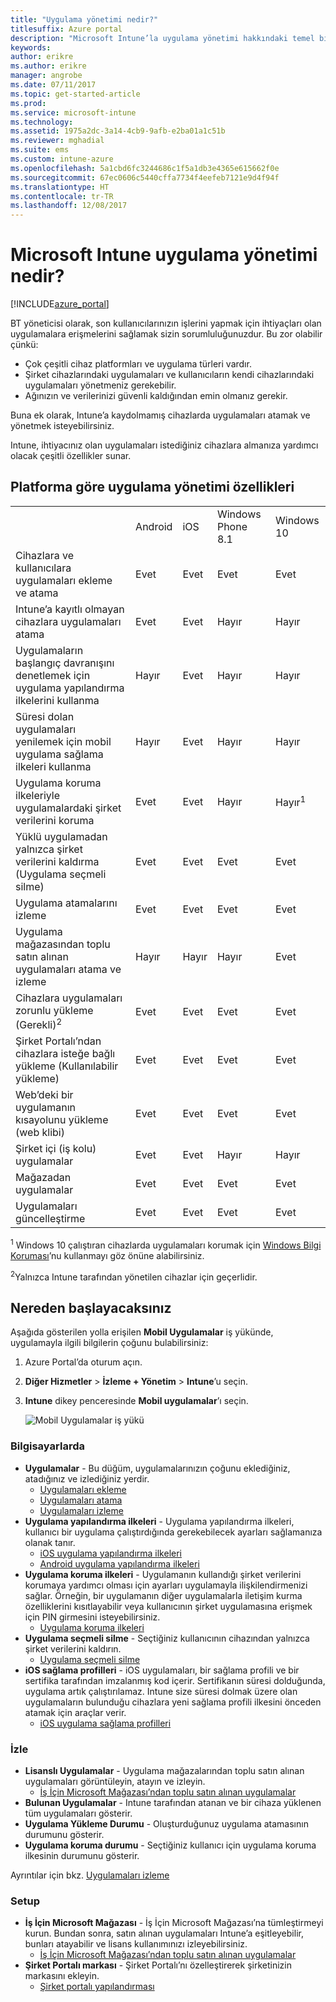 ```yaml
---
title: "Uygulama yönetimi nedir?"
titlesuffix: Azure portal
description: "Microsoft Intune’la uygulama yönetimi hakkındaki temel bilgileri edinmek için bu konuyu kullanın\""
keywords: 
author: erikre
ms.author: erikre
manager: angrobe
ms.date: 07/11/2017
ms.topic: get-started-article
ms.prod: 
ms.service: microsoft-intune
ms.technology: 
ms.assetid: 1975a2dc-3a14-4cb9-9afb-e2ba01a1c51b
ms.reviewer: mghadial
ms.suite: ems
ms.custom: intune-azure
ms.openlocfilehash: 5a1cbd6fc3244686c1f5a1db3e4365e615662f0e
ms.sourcegitcommit: 67ec0606c5440cffa7734f4eefeb7121e9d4f94f
ms.translationtype: HT
ms.contentlocale: tr-TR
ms.lasthandoff: 12/08/2017
---
```

# <a name="what-is-microsoft-intune-app-management"></a>Microsoft Intune uygulama yönetimi nedir?


[!INCLUDE[azure_portal](./includes/azure_portal.md)]


BT yöneticisi olarak, son kullanıcılarınızın işlerini yapmak için ihtiyaçları olan uygulamalara erişmelerini sağlamak sizin sorumluluğunuzdur. Bu zor olabilir çünkü:
- Çok çeşitli cihaz platformları ve uygulama türleri vardır.
- Şirket cihazlarındaki uygulamaları ve kullanıcıların kendi cihazlarındaki uygulamaları yönetmeniz gerekebilir.
- Ağınızın ve verilerinizi güvenli kaldığından emin olmanız gerekir.

Buna ek olarak, Intune’a kaydolmamış cihazlarda uygulamaları atamak ve yönetmek isteyebilirsiniz.

Intune, ihtiyacınız olan uygulamaları istediğiniz cihazlara almanıza yardımcı olacak çeşitli özellikler sunar.

## <a name="app-management-capabilities-by-platform"></a>Platforma göre uygulama yönetimi özellikleri

||||||
|-|-|-|-|-|
|&nbsp; |Android|iOS|Windows Phone 8.1|Windows 10|
|Cihazlara ve kullanıcılara uygulamaları ekleme ve atama|Evet|Evet|Evet|Evet|
|Intune’a kayıtlı olmayan cihazlara uygulamaları atama|Evet|Evet|Hayır|Hayır|
|Uygulamaların başlangıç davranışını denetlemek için uygulama yapılandırma ilkelerini kullanma|Hayır|Evet|Hayır|Hayır|
|Süresi dolan uygulamaları yenilemek için mobil uygulama sağlama ilkeleri kullanma|Hayır|Evet|Hayır|Hayır|
|Uygulama koruma ilkeleriyle uygulamalardaki şirket verilerini koruma|Evet|Evet|Hayır|Hayır<sup>1</sup>|
|Yüklü uygulamadan yalnızca şirket verilerini kaldırma (Uygulama seçmeli silme)|Evet|Evet|Evet|Evet|
|Uygulama atamalarını izleme|Evet|Evet|Evet|Evet|
|Uygulama mağazasından toplu satın alınan uygulamaları atama ve izleme|Hayır|Hayır|Hayır|Evet|
|Cihazlara uygulamaları zorunlu yükleme (Gerekli)<sup>2</sup>|Evet|Evet|Evet|Evet|
|Şirket Portalı’ndan cihazlara isteğe bağlı yükleme (Kullanılabilir yükleme)|Evet|Evet|Evet|Evet|
|Web’deki bir uygulamanın kısayolunu yükleme (web klibi)|Evet|Evet|Evet|Evet|
|Şirket içi (iş kolu) uygulamalar|Evet|Evet|Hayır|Hayır|
|Mağazadan uygulamalar|Evet|Evet|Evet|Evet|
|Uygulamaları güncelleştirme|Evet|Evet|Evet|Evet|

<sup>1</sup> Windows 10 çalıştıran cihazlarda uygulamaları korumak için [Windows Bilgi Koruması](windows-information-protection-configure.md)’nu kullanmayı göz önüne alabilirsiniz.

<sup>2</sup>Yalnızca Intune tarafından yönetilen cihazlar için geçerlidir.

## <a name="how-to-get-started"></a>Nereden başlayacaksınız

Aşağıda gösterilen yolla erişilen **Mobil Uygulamalar** iş yükünde, uygulamayla ilgili bilgilerin çoğunu bulabilirsiniz:

1. Azure Portal’da oturum açın.
2. **Diğer Hizmetler** > **İzleme + Yönetim** > **Intune**’u seçin.
3. **Intune** dikey penceresinde **Mobil uygulamalar**’ı seçin.

    ![Mobil Uygulamalar iş yükü](./media/apps-workload.png)

### <a name="manage"></a>Bilgisayarlarda
- **Uygulamalar** - Bu düğüm, uygulamalarınızın çoğunu eklediğiniz, atadığınız ve izlediğiniz yerdir.
    - [Uygulamaları ekleme](apps-add.md)
    - [Uygulamaları atama](apps-deploy.md)
    - [Uygulamaları izleme](apps-monitor.md)
- **Uygulama yapılandırma ilkeleri** - Uygulama yapılandırma ilkeleri, kullanıcı bir uygulama çalıştırdığında gerekebilecek ayarları sağlamanıza olanak tanır.
    - [iOS uygulama yapılandırma ilkeleri](app-configuration-policies-use-ios.md)
    - [Android uygulama yapılandırma ilkeleri](app-configuration-policies-use-android.md)
- **Uygulama koruma ilkeleri** - Uygulamanın kullandığı şirket verilerini korumaya yardımcı olması için ayarları uygulamayla ilişkilendirmenizi sağlar. Örneğin, bir uygulamanın diğer uygulamalarla iletişim kurma özelliklerini kısıtlayabilir veya kullanıcının şirket uygulamasına erişmek için PIN girmesini isteyebilirsiniz.
    - [Uygulama koruma ilkeleri](app-protection-policies.md)
- **Uygulama seçmeli silme** - Seçtiğiniz kullanıcının cihazından yalnızca şirket verilerini kaldırın.
    - [Uygulama seçmeli silme](apps-selective-wipe.md)
- **iOS sağlama profilleri** - iOS uygulamaları, bir sağlama profili ve bir sertifika tarafından imzalanmış kod içerir. Sertifikanın süresi dolduğunda, uygulama artık çalıştırılamaz. Intune size süresi dolmak üzere olan uygulamaların bulunduğu cihazlara yeni sağlama profili ilkesini önceden atamak için araçlar verir.
    - [iOS uygulama sağlama profilleri](app-provisioning-profile-ios.md)

### <a name="monitor"></a>İzle
- **Lisanslı Uygulamalar** - Uygulama mağazalarından toplu satın alınan uygulamaları görüntüleyin, atayın ve izleyin.
    - [İş İçin Microsoft Mağazası’ndan toplu satın alınan uygulamalar](windows-store-for-business.md)
- **Bulunan Uygulamalar** - Intune tarafından atanan ve bir cihaza yüklenen tüm uygulamaları gösterir.
- **Uygulama Yükleme Durumu** - Oluşturduğunuz uygulama atamasının durumunu gösterir.
- **Uygulama koruma durumu** - Seçtiğiniz kullanıcı için uygulama koruma ilkesinin durumunu gösterir.

Ayrıntılar için bkz. [Uygulamaları izleme](apps-monitor.md)

### <a name="setup"></a>Setup
<!--- **iOS VPP Tokens**
    - [iOS volume-purchased apps](vpp-apps-ios.md) --->
- **İş İçin Microsoft Mağazası** - İş İçin Microsoft Mağazası’na tümleştirmeyi kurun. Bundan sonra, satın alınan uygulamaları Intune’a eşitleyebilir, bunları atayabilir ve lisans kullanımınızı izleyebilirsiniz.
    - [İş İçin Microsoft Mağazası’ndan toplu satın alınan uygulamalar](windows-store-for-business.md)
- **Şirket Portalı markası** - Şirket Portalı’nı özelleştirerek şirketinizin markasını ekleyin.
    - [Şirket portalı yapılandırması](company-portal-app.md)

